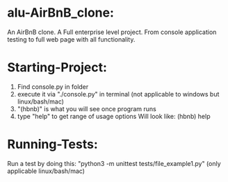 # alu-AirBnB_clone:
An AirBnB clone. A Full enterprise level project. From console application testing to full web page with all functionality.

# Starting-Project:
1. Find console.py in folder
2. execute it via "./console.py" in terminal (not applicable to windows but linux/bash/mac)
3. "(hbnb)" is what you will see once program runs
4. type "help" to get range of usage options
Will look like: (hbnb) help

# Running-Tests:
Run a test by doing this:
"python3 -m unittest tests/file_example1.py" (only applicable linux/bash/mac)







